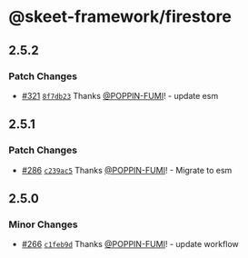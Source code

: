 # @skeet-framework/firestore

## 2.5.2

### Patch Changes

- [#321](https://github.com/elsoul/skeet/pull/321) [`8f7db23`](https://github.com/elsoul/skeet/commit/8f7db23ed926d502204f63803889c772c357727d) Thanks [@POPPIN-FUMI](https://github.com/POPPIN-FUMI)! - update esm

## 2.5.1

### Patch Changes

- [#286](https://github.com/elsoul/skeet/pull/286) [`c239ac5`](https://github.com/elsoul/skeet/commit/c239ac5a71735d0ce57d1d6a5e6ca6110bcf56f8) Thanks [@POPPIN-FUMI](https://github.com/POPPIN-FUMI)! - Migrate to esm

## 2.5.0

### Minor Changes

- [#266](https://github.com/elsoul/skeet/pull/266) [`c1feb9d`](https://github.com/elsoul/skeet/commit/c1feb9d3397d119e5a0f574770c22a4d9a8e41ad) Thanks [@POPPIN-FUMI](https://github.com/POPPIN-FUMI)! - update workflow

